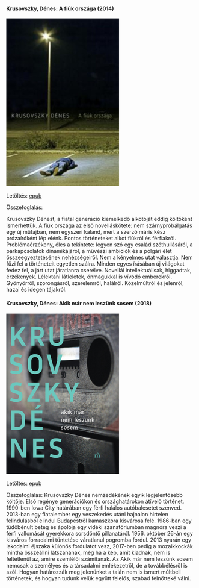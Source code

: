 #### <a name="id_1521">Krusovszky, Dénes: A fiúk országa (2014)</a>
<img src="https://github.com/BercziSandor/calibre_lib/raw/main/Krusovszky%2C%20Denes/A%20fiuk%20orszaga%20%281521%29/cover.jpg" alt="cover" width="300"/>

Letöltés: [epub](https://github.com/BercziSandor/calibre_lib/raw/main/Krusovszky%2C%20Denes/A%20fiuk%20orszaga%20%281521%29/A%20fiuk%20orszaga%20-%20Krusovszky%2C%20Denes.epub)

Összefoglalás:
<div>
<p>Krusovszky Dénest, a fiatal generáció kiemelkedő alkotóját eddig költőként ismerhettük. A fiúk országa az első novelláskötete: nem szárnypróbálgatás egy új műfajban, nem egyszeri kaland, mert a szerző máris kész prózaíróként lép elénk. Pontos történeteket alkot fiúkról és férfiakról. Problémaérzékeny, éles a tekintete: legyen szó egy család széthullásáról, a párkapcsolatok dinamikájáról, a művészi ambíciók és a polgári élet összeegyeztetésének nehézségeiről. Nem a kényelmes utat választja. Nem fűzi fel a történeteit egyetlen szálra. Minden egyes írásában új világokat fedez fel, a járt utat járatlanra cserélve. Novellái intellektuálisak, higgadtak, érzékenyek. Lélektani látleletek, önmagukkal is vívódó emberekről. Gyönyörről, szorongásról, szerelemről, halálról. Közelmúltról és jelenről, hazai és idegen tájakról.</p></div>

#### <a name="id_1520">Krusovszky, Dénes: Akik már nem leszünk sosem (2018)</a>
<img src="https://github.com/BercziSandor/calibre_lib/raw/main/Krusovszky%2C%20Denes/Akik%20mar%20nem%20leszunk%20sosem%20%281520%29/cover.jpg" alt="cover" width="300"/>

Letöltés: [epub](https://github.com/BercziSandor/calibre_lib/raw/main/Krusovszky%2C%20Denes/Akik%20mar%20nem%20leszunk%20sosem%20%281520%29/Akik%20mar%20nem%20leszunk%20sosem%20-%20Krusovszky%2C%20Denes.epub)

Összefoglalás:
Krusovszky Dénes nemzedékének egyik legjelentősebb költője. Első regénye generációkon és országhatárokon átívelő történet. 1990-ben Iowa City határában egy férfi halálos autóbalesetet szenved. 2013-ban egy fiatalember egy veszekedés utáni hajnalon hirtelen felindulásból elindul Budapestről kamaszkora kisvárosa felé. 1986-ban egy tüdőbénult beteg és ápolója egy vidéki szanatóriumban magnóra veszi a férfi vallomását gyerekkora sorsdöntő pillanatáról. 1956. október 26-án egy kisváros forradalmi tüntetése váratlanul pogromba fordul. 2013 nyarán egy lakodalmi éjszaka különös fordulatot vesz, 2017-ben pedig a mozaikkockák mintha összeállni látszanának, még ha a kép, amit kiadnak, nem is feltétlenül az, amire szemlélői számítanak. Az Akik már nem leszünk sosem nemcsak a személyes és a társadalmi emlékezetről, de a továbbélésről is szól. Hogyan határozzák meg jelenünket a talán nem is ismert múltbeli történetek, és hogyan tudunk velük együtt felelős, szabad felnőtteké válni.

